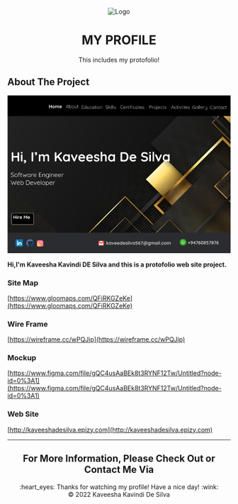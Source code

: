 <div id="top"></div>
<!--
*** Thanks for checking out the Best-README-Template. If you have a suggestion
*** that would make this better, please fork the repo and create a pull request
*** or simply open an issue with the tag "enhancement".
*** Don't forget to give the project a star!
*** Thanks again! Now go create something AMAZING! :D
-->



<!-- PROJECT SHIELDS -->
<!--
*** I'm using markdown "reference style" links for readability.
*** Reference links are enclosed in brackets [ ] instead of parentheses ( ).
*** See the bottom of this document for the declaration of the reference variables
*** for contributors-url, forks-url, etc. This is an optional, concise syntax you may use.
*** https://www.markdownguide.org/basic-syntax/#reference-style-links
-->



<!-- PROJECT LOGO -->
<br />
<div align="center">
    <img src="desktop/girl.jpg" alt="Logo" width="90" height="90">
  </a>

<h1 align="center">MY PROFILE</h1>

  <p align="center">
    This includes my protofolio!
    <br>
</div>

## About The Project

<img src="assets/screenshot.png" alt="Logo" >

 <b>Hi,I'm Kaveesha Kavindi DE Silva and this is a protofolio web site project.</b>

### Site Map

[https://www.gloomaps.com/QFiRKGZeKe](https://www.gloomaps.com/QFiRKGZeKe)

### Wire Frame

[https://wireframe.cc/wPQJip](https://wireframe.cc/wPQJip)

### Mockup

[https://www.figma.com/file/gQC4usAaBEk8t3RYNF12Tw/Untitled?node-id=0%3A1](https://www.figma.com/file/gQC4usAaBEk8t3RYNF12Tw/Untitled?node-id=0%3A1)

### Web Site

[http://kaveeshadesilva.epizy.com](http://kaveeshadesilva.epizy.com)

<hr>
<div align="center">

## For More Information, Please Check Out or Contact Me Via
</div>

<div align="center">
  :heart_eyes: Thanks for watching my profile! Have a nice day! :wink: <br/>
  &copy; 2022 Kaveesha Kavindi De Silva
</div>
